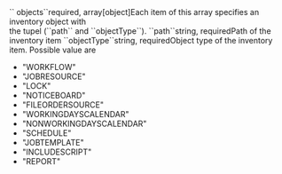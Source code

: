 <tr><td>`` objects``</td><td>required, array[object]</td><td>Each item of this array specifies an inventory object with<br/>
the tupel (``path`` and ``objectType``).</td><td></td><td></td></tr>
<tr><td style="padding-left:20px;">``path``</td><td>string, required<td>Path of the inventory item</td><td></td><td></td></tr>
<tr><td style="padding-left:20px;">``objectType``</td><td>string, required</td><td>Object type of the inventory item. Possible value are 
<ul><li>"WORKFLOW"</li>
    <li>"JOBRESOURCE"</li>
    <li>"LOCK"</li>
    <li>"NOTICEBOARD"</li>
    <li>"FILEORDERSOURCE"</li>
    <li>"WORKINGDAYSCALENDAR"</li>
    <li>"NONWORKINGDAYSCALENDAR"</li>
    <li>"SCHEDULE"</li>
    <li>"JOBTEMPLATE"</li>
    <li>"INCLUDESCRIPT"</li>
    <li>"REPORT"</li>
    </ul>
</td><td></td><td></td></tr>